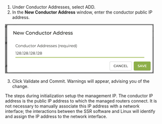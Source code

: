 <!----Set the Conductor IP Address---->

1. Under Conductor Addresses, select ADD.
2. In the **New Conductor Address** window, enter the conductor public IP address.

![Conductor Address](/img/conductor_address.png)

3. Click Validate and Commit. Warnings will appear, advising you of the change.  

The steps during initialization setup the management IP. The conductor IP address is the public IP address to which the managed routers connect. It is not necessary to manually associate this IP address with a network interface; the interactions between the SSR software and Linux will identify and assign the IP address to the network interface. 